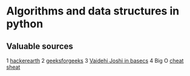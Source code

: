 # Algorithms and data structures in python

## Valuable sources

1 [hackerearth](https://www.hackerearth.com)
2 [geeksforgeeks](https://www.geeksforgeeks.org)
3 [Vaidehi Joshi in basecs](https://medium.com/basecs/tagged/data-structures)
4 Big O [cheat sheat](https://www.bigocheatsheet.com/)